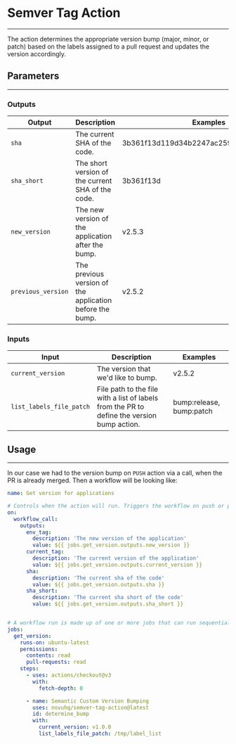 # Semver Tag Action
___

The action determines the appropriate version bump (major, minor, or patch) based on the labels assigned to a pull request and updates the version accordingly.

## Parameters
___

### Outputs
| Output            | Description                                                | Examples   |
| ----------------- | ---------------------------------------------------------- | -----------|
| `sha`             | The current SHA of the code.                                | 3b361f13d119d34b2247ac25993f5e99fb424352 |
| `sha_short`       | The short version of the current SHA of the code.           | 3b361f13d  |
| `new_version`     | The new version of the application after the bump.          | v2.5.3     |
| `previous_version`| The previous version of the application before the bump.    | v2.5.2     |



### Inputs

| Input                   | Description                                                                                 | Examples                 |
| ------------------------|---------------------------------------------------------------------------------------------|--------------------------|
| `current_version`       | The version that we'd like to bump.                                                         | v2.5.2                   |
| `list_labels_file_patch`| File path to the file with a list of labels from the PR to define the version bump action. | bump:release, bump:patch |


## Usage
___

In our case we had to the version bump on `PUSH` action via a call, when the PR is already merged. Then a workflow will be looking like:

```yaml
name: Get version for applications

# Controls when the action will run. Triggers the workflow on push or pull request
on:
  workflow_call:
    outputs:
      env_tag:
        description: 'The new version of the application'
        value: ${{ jobs.get_version.outputs.new_version }}
      current_tag:
        description: 'The current version of the application'
        value: ${{ jobs.get_version.outputs.current_version }}
      sha:
        description: 'The current sha of the code'
        value: ${{ jobs.get_version.outputs.sha }}
      sha_short:
        description: 'The current sha short of the code'
        value: ${{ jobs.get_version.outputs.sha_short }}


# A workflow run is made up of one or more jobs that can run sequentially or in parallel
jobs:
  get_version:
    runs-on: ubuntu-latest
    permissions:
      contents: read
      pull-requests: read
    steps:
      - uses: actions/checkout@v3
        with:
          fetch-depth: 0

      - name: Semantic Custom Version Bumping
        uses: novuhq/semver-tag-action@latest
        id: determine_bump
        with:
          current_version: v1.0.0
          list_labels_file_patch: /tmp/label_list

```